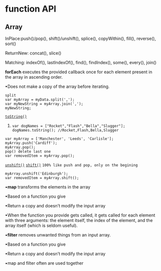 # function API

## Array 

InPlace:push\(\)/pop\(\), shift\(\)/unshift\(\), splice\(\), copyWithin\(\), fill\(\), reverse\(\), sort\(\)  


ReturnNew: concat\(\), slice\(\)  


Matching: indexOf\(\), lastIndexOf\(\), find\(\), findIndex\(\), some\(\), every\(\), join\(\)

**forEach** executes the provided callback once for each element present in the array in ascending order.

•Does not make a copy of the array before iterating.



```text
split
var myArray = myData.split(',');
var myNewString = myArray.join(',');
myNewString;
```

 [`toString()`](https://developer.mozilla.org/zh-CN/docs/Web/JavaScript/Reference/Global_Objects/Array/toString)

1. ```text
   var dogNames = ["Rocket","Flash","Bella","Slugger"];
   dogNames.toString(); //Rocket,Flash,Bella,Slugger
   ```



```text
var myArray = ['Manchester', 'Leeds', 'Carlisle'];
myArray.push('Cardiff');
myArray.pop();
pop() delete last one
var removedItem = myArray.pop();
```

[`unshift()`](https://developer.mozilla.org/zh-CN/docs/Web/JavaScript/Reference/Global_Objects/Array/unshift)  [`shift()`](https://developer.mozilla.org/zh-CN/docs/Web/JavaScript/Reference/Global_Objects/Array/shift) `100% like push and pop, only on the begining`

```text
myArray.unshift('Edinburgh');
var removedItem = myArray.shift();
```







•**map** transforms the elements in the array

•Based on a function you give

•Return a copy and doesn’t modify the input array

•When the function you provide gets called, it gets called for each element with three arguments: the element itself, the index of the element, and the array itself \(which is seldom useful\).

•**filter** removes unwanted things from an input array.

•Based on a function you give

•Return a copy and doesn’t modify the input array

•map and filter often are used together

